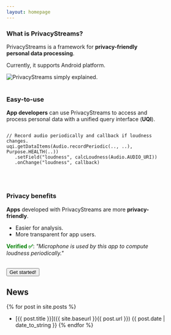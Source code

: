 ```yaml
---
layout: homepage
---
```


<div class="w3-cell-row" style="width:80%">
<div class="w3-container w3-cell w3-cell-middle">
<h3>What is PrivacyStreams?</h3>
<p>PrivacyStreams is a framework for <strong>privacy-friendly personal data processing</strong>.</p>
<p>Currently, it supports Android platform.</p>
</div>
<div class="w3-container w3-cell w3-cell-middle">
<img src="{{site.baseurl}}/static/figure/simple_explain.png" alt="PrivacyStreams simply explained." style="min-width: 500px">
</div>
</div>

<br/>

<div class="w3-cell-row" style="width:80%">
<div class="w3-container w3-cell w3-cell-middle">
<h3>Easy-to-use</h3>
<p><strong>App developers</strong> can use PrivacyStreams to access and process personal data with a unified query interface (<strong>UQI</strong>).</p>
</div>
<div class="w3-container w3-cell w3-cell-middle">
<pre>
<code>
// Record audio periodically and callback if loudness changes.
uqi.getDataItems(Audio.recordPeriodic(.., ..), Purpose.HEALTH(..))
   .setField("loudness", calcLoudness(Audio.AUDIO_URI))
   .onChange("loudness", callback)
</code>
</pre>
</div>
</div>

<br/>

<div class="w3-cell-row" style="width:80%">
<div class="w3-container w3-cell w3-cell-middle">
<h3>Privacy benefits</h3>
<p><strong>Apps</strong> developed with PrivacyStreams are more <strong>privacy-friendly</strong>.</p>
<ul>
<li>Easier for analysis.</li>
<li>More transparent for app users.</li>
</ul>
</div>
<div class="w3-container w3-cell w3-cell-middle w3-panel w3-leftbar w3-sand w3-xlarge w3-serif verified">
  <p><strong style="color:green;">Verified &#9989;</strong>: <i>"Microphone is used by this app to compute loudness periodically."</i></p>
</div> 
</div>

<br />

<a href="({{site.baseurl}}/get_started.html">
<button class="w3-button w3-white w3-border w3-border-red w3-round-large w3-xlarge">Get started!</button>
</a>

## News
{% for post in site.posts %}
+ [{{ post.title }}]({{ site.baseurl }}{{ post.url }}) {{ post.date | date_to_string }}
{% endfor %}

